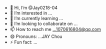 - 👋 Hi, I’m @Jay0218-04
- 👀 I’m interested in ...
- 🌱 I’m currently learning ...
- 💞️ I’m looking to collaborate on ...
- 📫 How to reach me ...1070616804@qq.com
- 😄 Pronouns: ...JAY Chou
- ⚡ Fun fact: ...

<!---
Jay0218-04/Jay0218-04 is a ✨ special ✨ repository because its `README.md` (this file) appears on your GitHub profile.
You can click the Preview link to take a look at your changes.
--->
